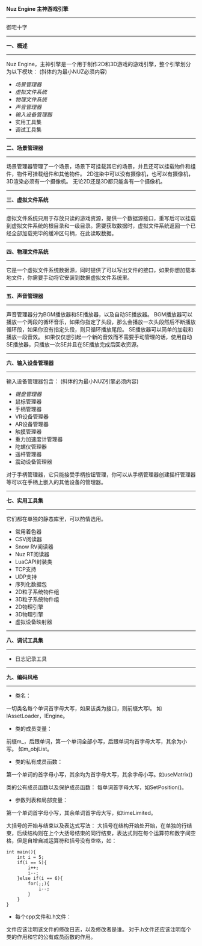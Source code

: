 **Nuz Engine 主神游戏引擎**

--------------


御宅十字

----------


**一、概述**

--------

Nuz Engine，主神引擎是一个用于制作2D和3D游戏的游戏引擎，整个引擎划分为以下模块：
(斜体的为最小NUZ必须内容)

 - *场景管理器*
 - *虚拟文件系统*
 - *物理文件系统*
 - *声音管理器*
 - *输入设备管理器*
 - 实用工具集
 - 调试工具集


----------


**二、场景管理器**

-----------

场景管理器管理了一个场景，场景下可挂载其它的场景，并且还可以挂载物件和组件，物件可挂载组件和其他物件。
2D渲染中可以没有摄像机，也可以有摄像机，3D渲染必须有一个摄像机。
无论2D还是3D都只能各有一个摄像机。


----------


**三、虚拟文件系统**

------------

虚拟文件系统只用于存放只读的游戏资源，提供一个数据源接口，重写后可以挂载到虚拟文件系统的根目录和一级目录。需要获取数据时，虚拟文件系统返回一个已经全部加载完毕的缓冲区句柄，在此读取数据。


----------


**四、物理文件系统**

------------

它是一个虚拟文件系统数据源，同时提供了可以写出文件的接口，如果你想加载本地文件，你需要手动将它安装到数据虚拟文件系统里。


----------


**五、声音管理器**

-----------

声音管理器分为BGM播放器和SE播放器，以及自动SE播放器。
BGM播放器可以播放一个两段的循环音乐，如果你指定了头段，那么会播放一次头段然后不断播放循环段，如果你没有指定头段，则只循环播放尾段。
SE播放器可以简单的加载和播放一段音效。
如果仅仅想引起一个新的音效而不需要手动管理的话，使用自动SE播放器，只播放一次SE并且在SE播放完成后回收资源。


----------


**六、输入设备管理器**

-------------

输入设备管理器包含：
(斜体的为最小NUZ引擎必须内容)

 - *键盘管理器*
 - 鼠标管理器
 - 手柄管理器
 - VR设备管理器
 - AR设备管理器
 - 触摸管理器
 - 重力加速度计管理器
 - 陀螺仪管理器
 - 遥杆管理器
 - 震动设备管理器

对于手柄管理器，它只能接受手柄按钮管理，你可以从手柄管理器创建摇杆管理器等可以在手柄上嵌入的其他设备的管理器。


----------


**七、实用工具集**

-----------

它们都在单独的静态库里，可以酌情选用。

 - 常用着色器
 - CSV阅读器
 - Snow RV阅读器
 - Nuz RT阅读器
 - LuaCAPI封装类
 - TCP支持
 - UDP支持
 - 序列化数据包
 - 2D粒子系统物件组
 - 3D粒子系统物件组
 - 2D物理引擎
 - 3D物理引擎
 - 虚拟设备映射器


----------


**八、调试工具集**

-----------

 - 日志记录工具


----------


**九、编码风格**

----------

 - 类名：

一切类名每个单词首字母大写，如果该类为接口，则前缀大写I。
如IAssetLoader，IEngine。

 - 类的成员变量：

前缀m_，后跟单词，第一个单词全部小写，后跟单词均首字母大写，其余为小写。
如m_objList。

 - 类的私有成员函数：

第一个单词的首字母小写，其余均为首字母大写，其余字母小写。如useMatrix()

类的公有成员函数以及保护成员函数：
每单词首字母大写，如SetPosition()。

 - 参数列表和局部变量：

第一个单词首字母小写，其余单词首字母大写，如timeLimited。

大括号的开始与结束以及表达式写法：
大括号在结构开始处开始，在单独的行结束，后续结构则在上个大括号结束的同行结束，表达式则在每个运算符和数字间空格，但是自增自减运算符和括号没有空格，如：

    int main(){
        int i = 5;
        if(i == 5){
            i++;
            i--;
        }else if(i == 6){
            for(;;){
                i--;
            }
        }
    }

 - 每个cpp文件和.h文件：

文件应该注明该文件的修改日志，以及修改者是谁。
对于.h文件还应该注明每个类的作用和它的公有成员函数的作用。

